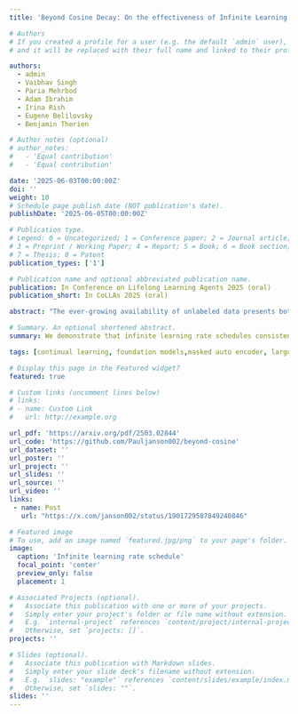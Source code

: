 ```yaml
---
title: 'Beyond Cosine Decay: On the effectiveness of Infinite Learning Rate Schedule for Continual Pre-training'

# Authors
# If you created a profile for a user (e.g. the default `admin` user), write the username (folder name) here
# and it will be replaced with their full name and linked to their profile.

authors:
  - admin
  - Vaibhav Singh
  - Paria Mehrbod
  - Adam Ibrahim
  - Irina Rish
  - Eugene Belilovsky
  - Benjamin Therien

# Author notes (optional)
# author_notes:
#   - 'Equal contribution'
#   - 'Equal contribution'

date: '2025-06-03T00:00:00Z'
doi: ''
weight: 10
# Schedule page publish date (NOT publication's date).
publishDate: '2025-06-05T00:00:00Z'

# Publication type.
# Legend: 0 = Uncategorized; 1 = Conference paper; 2 = Journal article;
# 3 = Preprint / Working Paper; 4 = Report; 5 = Book; 6 = Book section;
# 7 = Thesis; 8 = Patent
publication_types: ['1']

# Publication name and optional abbreviated publication name.
publication: In Conference on Lifelong Learning Agents 2025 (oral)
publication_short: In CoLLAs 2025 (oral)

abstract: "The ever-growing availability of unlabeled data presents both opportunities and challenges for training artificial intelligence systems. While self-supervised learning (SSL) has emerged as a powerful paradigm for extracting meaningful representations from vast amounts of unlabeled data, existing methods still struggle to adapt to the non-stationary, non-IID nature of real-world data streams without forgetting previously learned knowledge. Recent works have adopted a repeated cosine annealing schedule for large-scale continual pre-training; however, these schedules (1) inherently cause forgetting during the re-warming phase and (2) have not been systematically compared to existing continual SSL methods. In this work, we systematically compare the widely used cosine schedule with the recently proposed infinite learning rate schedule and empirically find the latter to be a more effective alternative. Our extensive empirical evaluation across diverse image and language datasets demonstrates that the infinite learning rate schedule consistently enhances continual pre-training performance compared to a repeated cosine decay without being restricted to a fixed iteration budget. For instance, in a small-scale MAE pre-training setup, it outperforms several strong baselines from the literature. We then scale up our experiments to larger MAE pre-training and autoregressive language model pre-training. Our results show that the infinite learning rate schedule remains effective at scale, surpassing repeated cosine decay for both MAE pre-training and zero-shot LM benchmarks."

# Summary. An optional shortened abstract.
summary: We demonstrate that infinite learning rate schedules consistently outperform widely-used repeated cosine decay for continual pre-training under distribution shifts across both vision and language models, providing a more effective alternative for large-scale self-supervised learning without catastrophic forgetting.

tags: [continual learning, foundation models,masked auto encoder, large language model]

# Display this page in the Featured widget?
featured: true

# Custom links (uncomment lines below)
# links:
# - name: Custom Link
#   url: http://example.org

url_pdf: 'https://arxiv.org/pdf/2503.02844'
url_code: 'https://github.com/Pauljanson002/beyond-cosine'
url_dataset: ''
url_poster: ''
url_project: ''
url_slides: ''
url_source: ''
url_video: ''
links:
 - name: Post
   url: "https://x.com/janson002/status/1901729587849240846"

# Featured image
# To use, add an image named `featured.jpg/png` to your page's folder.
image:
  caption: 'Infinite learning rate schedule'
  focal_point: 'center'
  preview_only: false
  placement: 1

# Associated Projects (optional).
#   Associate this publication with one or more of your projects.
#   Simply enter your project's folder or file name without extension.
#   E.g. `internal-project` references `content/project/internal-project/index.md`.
#   Otherwise, set `projects: []`.
projects: ''

# Slides (optional).
#   Associate this publication with Markdown slides.
#   Simply enter your slide deck's filename without extension.
#   E.g. `slides: "example"` references `content/slides/example/index.md`.
#   Otherwise, set `slides: ""`.
slides: ''
---
```


<!-- {{% callout note %}}
Click the _Cite_ button above to demo the feature to enable visitors to import publication metadata into their reference management software.
{{% /callout %}}

{{% callout note %}}
Create your slides in Markdown - click the _Slides_ button to check out the example.
{{% /callout %}}

Supplementary notes can be added here, including [code, math, and images](https://wowchemy.com/docs/writing-markdown-latex/).
